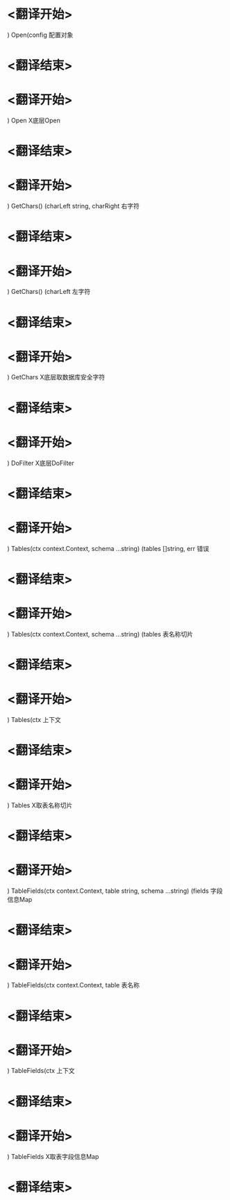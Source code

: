 
# <翻译开始>
) Open(config
配置对象
# <翻译结束>

# <翻译开始>
) Open
X底层Open
# <翻译结束>

# <翻译开始>
) GetChars() (charLeft string, charRight
右字符
# <翻译结束>

# <翻译开始>
) GetChars() (charLeft
左字符
# <翻译结束>

# <翻译开始>
) GetChars
X底层取数据库安全字符
# <翻译结束>

# <翻译开始>
) DoFilter
X底层DoFilter
# <翻译结束>

# <翻译开始>
) Tables(ctx context.Context, schema ...string) (tables []string, err
错误
# <翻译结束>

# <翻译开始>
) Tables(ctx context.Context, schema ...string) (tables
表名称切片
# <翻译结束>

# <翻译开始>
) Tables(ctx
上下文
# <翻译结束>

# <翻译开始>
) Tables
X取表名称切片
# <翻译结束>

# <翻译开始>
) TableFields(ctx context.Context, table string, schema ...string) (fields
字段信息Map
# <翻译结束>

# <翻译开始>
) TableFields(ctx context.Context, table
表名称
# <翻译结束>

# <翻译开始>
) TableFields(ctx
上下文
# <翻译结束>

# <翻译开始>
) TableFields
X取表字段信息Map
# <翻译结束>
